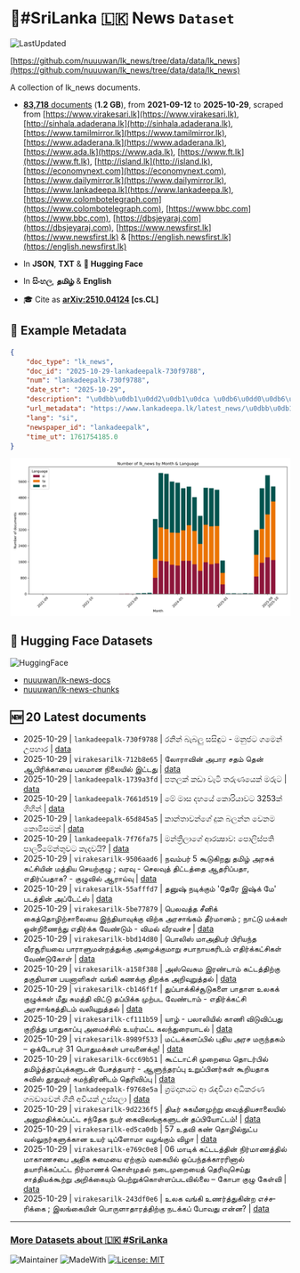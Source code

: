 # 📄#SriLanka 🇱🇰 News `Dataset`

![LastUpdated](https://img.shields.io/badge/last_updated-2025--10--29_21:49:38-green)

[https://github.com/nuuuwan/lk_news/tree/data/data/lk_news](https://github.com/nuuuwan/lk_news/tree/data/data/lk_news)

A collection of lk_news documents.

- [**83,718** documents](https://github.com/nuuuwan/lk_news/tree/data/data/lk_news) (**1.2 GB**), from **2021-09-12** to **2025-10-29**, scraped from [https://www.virakesari.lk](https://www.virakesari.lk), [http://sinhala.adaderana.lk](http://sinhala.adaderana.lk), [https://www.tamilmirror.lk](https://www.tamilmirror.lk), [https://www.adaderana.lk](https://www.adaderana.lk), [https://www.ada.lk](https://www.ada.lk), [https://www.ft.lk](https://www.ft.lk), [http://island.lk](http://island.lk), [https://economynext.com](https://economynext.com), [https://www.dailymirror.lk](https://www.dailymirror.lk), [https://www.lankadeepa.lk](https://www.lankadeepa.lk), [https://www.colombotelegraph.com](https://www.colombotelegraph.com), [https://www.bbc.com](https://www.bbc.com), [https://dbsjeyaraj.com](https://dbsjeyaraj.com), [https://www.newsfirst.lk](https://www.newsfirst.lk) & [https://english.newsfirst.lk](https://english.newsfirst.lk)

- In **JSON**, **TXT** & **🤗 Hugging Face**

- In **සිංහල**, **தமிழ்** & **English**

- 🎓 Cite as **[arXiv:2510.04124](https://arxiv.org/abs/2510.04124) [cs.CL]**

## 📝 Example Metadata

```json
{
    "doc_type": "lk_news",
    "doc_id": "2025-10-29-lankadeepalk-730f9788",
    "num": "lankadeepalk-730f9788",
    "date_str": "2025-10-29",
    "description": "\u0dbb\u0db1\u0dd2\u0db1\u0dca \u0db6\u0dd0\u0db6\u0dbd\u0dd4 \u0dc3\u0dc3\u0dd2\u0db3\u0dd4\u0da7 - \u0db8\u0db1\u0dd4\u0da2\u0da7 \u0d9c\u0db8\u0dd9\u0db1\u0dca \u0d8b\u0db4\u0dc4\u0dcf\u0dbb",
    "url_metadata": "https://www.lankadeepa.lk/latest_news/\u0dbb\u0db1\u0db1-\u0db6\u0db6\u0dbd-\u0dc3\u0dc3\u0db3\u0da7-\u0db8\u0db1\u0da2\u0da7-\u0d9c\u0db8\u0db1-\u0d8b\u0db4\u0dc4\u0dbb/1-682333",
    "lang": "si",
    "newspaper_id": "lankadeepalk",
    "time_ut": 1761754185.0
}
```

![Chart](https://raw.githubusercontent.com/nuuuwan/lk_news/refs/heads/data/data/lk_news/docs_by_month_and_lang.png)

## 🤗 Hugging Face Datasets

![HuggingFace](https://img.shields.io/badge/-HuggingFace-FDEE21?style=for-the-badge&logo=HuggingFace)

- [nuuuwan/lk-news-docs](https://huggingface.co/datasets/nuuuwan/lk-news-docs)
- [nuuuwan/lk-news-chunks](https://huggingface.co/datasets/nuuuwan/lk-news-chunks)

## 🆕 20 Latest documents

- 2025-10-29 | `lankadeepalk-730f9788` | රනින් බැබලු සසිඳුට - මනුජට ගමෙන් උපහාර | [data](https://github.com/nuuuwan/lk_news/tree/data/data/lk_news/2020s/2025/2025-10-29-lankadeepalk-730f9788)
- 2025-10-29 | `virakesarilk-712b8e65` | லோராவின் அபார சதம் தென் ஆபிரிக்காவை பலமான நிலையில் இட்டது | [data](https://github.com/nuuuwan/lk_news/tree/data/data/lk_news/2020s/2025/2025-10-29-virakesarilk-712b8e65)
- 2025-10-29 | `lankadeepalk-1739a3fd` | පතලක් කඩා  වැටි  තරුණයෙක් මරුට | [data](https://github.com/nuuuwan/lk_news/tree/data/data/lk_news/2020s/2025/2025-10-29-lankadeepalk-1739a3fd)
- 2025-10-29 | `lankadeepalk-7661d519` | මේ මාස දහයේ කොරියාවට 3253ක් ගිහින් | [data](https://github.com/nuuuwan/lk_news/tree/data/data/lk_news/2020s/2025/2025-10-29-lankadeepalk-7661d519)
- 2025-10-29 | `lankadeepalk-65d845a5` | කාන්තාවන්ගේ  දුක බලන්න වෙනම කොමිසමක් | [data](https://github.com/nuuuwan/lk_news/tree/data/data/lk_news/2020s/2025/2025-10-29-lankadeepalk-65d845a5)
- 2025-10-29 | `lankadeepalk-7f76fa75` | මන්ත්‍රීලාගේ  ආරක්‍ෂාව: පොලිස්පති පාර්ලිමේන්තුවට  කැදවයි? | [data](https://github.com/nuuuwan/lk_news/tree/data/data/lk_news/2020s/2025/2025-10-29-lankadeepalk-7f76fa75)
- 2025-10-29 | `virakesarilk-9506aad6` | நவம்பர் 5 கூடுகிறது தமிழ் அரசுக் கட்சியின் மத்திய செயற்குழு ; வரவு - செலவுத் திட்டத்தை ஆதரிப்பதா, எதிர்ப்பதாக? - குழுவில் ஆராய்வு | [data](https://github.com/nuuuwan/lk_news/tree/data/data/lk_news/2020s/2025/2025-10-29-virakesarilk-9506aad6)
- 2025-10-29 | `virakesarilk-55afffd7` | தனுஷ் நடிக்கும் 'தேரே இஷ்க் மே' படத்தின் அப்டேட்ஸ் | [data](https://github.com/nuuuwan/lk_news/tree/data/data/lk_news/2020s/2025/2025-10-29-virakesarilk-55afffd7)
- 2025-10-29 | `virakesarilk-5be77879` | பெலவத்த சீனிக் கைத்தொழிற்சாலையை இந்தியாவுக்கு விற்க அரசாங்கம் தீர்மானம் ; நாட்டு மக்கள் ஒன்றிணைந்து எதிர்க்க வேண்டும் - விமல் வீரவன்ச | [data](https://github.com/nuuuwan/lk_news/tree/data/data/lk_news/2020s/2025/2025-10-29-virakesarilk-5be77879)
- 2025-10-29 | `virakesarilk-bbd14d80` | பொலிஸ் மாஅதிபர் பிரியந்த வீரசூரியவை பாராளுமன்றத்துக்கு அழைக்குமாறு சபாநாயகரிடம் எதிர்க்கட்சிகள் வேண்டுகோள் | [data](https://github.com/nuuuwan/lk_news/tree/data/data/lk_news/2020s/2025/2025-10-29-virakesarilk-bbd14d80)
- 2025-10-29 | `virakesarilk-a158f388` | அஸ்வெசும இரண்டாம் கட்டத்திற்கு தகுதியான பயனாளிகள் வங்கி கணக்கு திறக்க அறிவுறுத்தல் | [data](https://github.com/nuuuwan/lk_news/tree/data/data/lk_news/2020s/2025/2025-10-29-virakesarilk-a158f388)
- 2025-10-29 | `virakesarilk-cb146f1f` | துப்பாக்கிச்சூடுகளை பாதாள உலகக் குழுக்கள் மீது சுமத்தி விட்டு தப்பிக்க முற்பட வேண்டாம்  -   எதிர்க்கட்சி அரசாங்கத்திடம் வலியுறுத்தல் | [data](https://github.com/nuuuwan/lk_news/tree/data/data/lk_news/2020s/2025/2025-10-29-virakesarilk-cb146f1f)
- 2025-10-29 | `virakesarilk-cf111b59` | யாழ் - பலாலியில் காணி விடுவிப்பது குறித்து பாதுகாப்பு அமைச்சில் உயர்மட்ட கலந்துரையாடல் | [data](https://github.com/nuuuwan/lk_news/tree/data/data/lk_news/2020s/2025/2025-10-29-virakesarilk-cf111b59)
- 2025-10-29 | `virakesarilk-8989f533` | மட்டக்களப்பில் புதிய அரச மருந்தகம் – ஒக்டோபர் 31 பொதுமக்கள் பாவனைக்கு! | [data](https://github.com/nuuuwan/lk_news/tree/data/data/lk_news/2020s/2025/2025-10-29-virakesarilk-8989f533)
- 2025-10-29 | `virakesarilk-6cc69b51` | கூட்டாட்சி முறைமை தொடர்பில் தமிழ்த்தரப்புக்களுடன் பேசத்தயார் - ஆளுந்தரப்பு உறுப்பினர்கள் கூறியதாக சுவிஸ் தூதுவர் சுமந்திரனிடம் தெரிவிப்பு | [data](https://github.com/nuuuwan/lk_news/tree/data/data/lk_news/2020s/2025/2025-10-29-virakesarilk-6cc69b51)
- 2025-10-29 | `lankadeepalk-f9768e5a` | ශ්‍රමදානයට ආ රැඳවියා අධිකරණ ගබඩාවෙන් ගිනි අවියක් උස්සලා | [data](https://github.com/nuuuwan/lk_news/tree/data/data/lk_news/2020s/2025/2025-10-29-lankadeepalk-f9768e5a)
- 2025-10-29 | `virakesarilk-9d2236f5` | திடீர் சுகயீனமுற்று வைத்தியசாலையில் அனுமதிக்கப்பட்ட சந்தேக நபர் கைவிலங்குகளுடன் தப்பியோட்டம்! | [data](https://github.com/nuuuwan/lk_news/tree/data/data/lk_news/2020s/2025/2025-10-29-virakesarilk-9d2236f5)
- 2025-10-29 | `virakesarilk-ed5ca0db` | 57 உதவி கண் தொழில்நுட்ப வல்லுநர்களுக்கான உயர் டிப்ளோமா வழங்கும் விழா | [data](https://github.com/nuuuwan/lk_news/tree/data/data/lk_news/2020s/2025/2025-10-29-virakesarilk-ed5ca0db)
- 2025-10-29 | `virakesarilk-e769c0e8` | 06 மாடிக் கட்டடத்தின் நிர்மாணத்தில் மாகாணசபை அதிக சுமையை ஏற்கும் வகையில் ஒப்பந்தக்காரரினால் தயாரிக்கப்பட்ட நிர்மாணக் கொள்முதல் நடைமுறையைத் தெரிவுசெய்து சாத்தியக்கூற்று அறிக்கையும் பெற்றுக்கொள்ளப்படவில்லை – கோபா குழு கேள்வி | [data](https://github.com/nuuuwan/lk_news/tree/data/data/lk_news/2020s/2025/2025-10-29-virakesarilk-e769c0e8)
- 2025-10-29 | `virakesarilk-243df0e6` | உலக வங்கி உணர்த்­து­கின்ற  எச்­ச­ரிக்கை ; இலங்­கையின் பொரு­ளா­தா­ரத்­திற்கு நடக்கப் போவது என்ன? | [data](https://github.com/nuuuwan/lk_news/tree/data/data/lk_news/2020s/2025/2025-10-29-virakesarilk-243df0e6)

---

### [More Datasets about 🇱🇰 #SriLanka](https://github.com/nuuuwan/lk_datasets)

![Maintainer](https://img.shields.io/badge/maintainer-nuuuwan-red)
![MadeWith](https://img.shields.io/badge/made_with-python-blue)
[![License: MIT](https://img.shields.io/badge/License-MIT-yellow.svg)](https://opensource.org/licenses/MIT)
